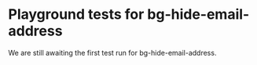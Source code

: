 # Playground tests for bg-hide-email-address
We are still awaiting the first test run for bg-hide-email-address.
